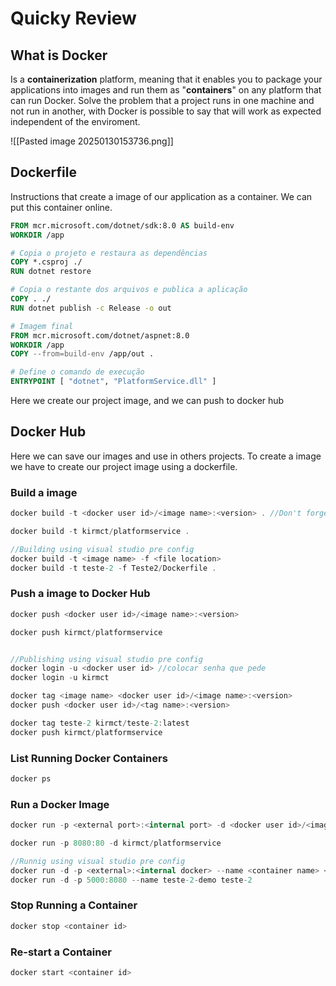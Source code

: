 # Quicky Review
## What is Docker
Is a **containerization** platform, meaning that it enables you to package your applications into images and run them as "**containers**" on any platform that can run Docker.
Solve the problem that a project runs in one machine and not run in another, with Docker is possible to say that will work as expected independent of the enviroment.

![[Pasted image 20250130153736.png]]

## Dockerfile
Instructions that create a image of our application as a container.
We can put this container online.

```DockerFile
FROM mcr.microsoft.com/dotnet/sdk:8.0 AS build-env
WORKDIR /app  

# Copia o projeto e restaura as dependências
COPY *.csproj ./
RUN dotnet restore  

# Copia o restante dos arquivos e publica a aplicação
COPY . ./
RUN dotnet publish -c Release -o out  

# Imagem final
FROM mcr.microsoft.com/dotnet/aspnet:8.0
WORKDIR /app
COPY --from=build-env /app/out .  

# Define o comando de execução
ENTRYPOINT [ "dotnet", "PlatformService.dll" ]
```

Here we create our project image, and we can push to docker hub

## Docker Hub
Here we can save our images and use in others projects.
To create a image we have to create our project image using a dockerfile.

### Build a image
```C#
docker build -t <docker user id>/<image name>:<version> . //Don't forget the DOT

docker build -t kirmct/platformservice .

//Building using visual studio pre config
docker build -t <image name> -f <file location>
docker build -t teste-2 -f Teste2/Dockerfile .
```

### Push a image to Docker Hub
```C#
docker push <docker user id>/<image name>:<version>

docker push kirmct/platformservice


//Publishing using visual studio pre config
docker login -u <docker user id> //colocar senha que pede
docker login -u kirmct

docker tag <image name> <docker user id>/<image name>:<version>
docker push <docker user id>/<tag name>:<version>

docker tag teste-2 kirmct/teste-2:latest
docker push kirmct/platformservice

```

### List Running Docker Containers
```C#
docker ps
```

### Run a Docker Image
```C#
docker run -p <external port>:<internal port> -d <docker user id>/<image name>

docker run -p 8080:80 -d kirmct/platformservice

//Runnig using visual studio pre config
docker run -d -p <external>:<internal docker> --name <container name> <image name>
docker run -d -p 5000:8080 --name teste-2-demo teste-2
```

### Stop Running a Container
```C#
docker stop <container id>
```

### Re-start a Container
```C#
docker start <container id>
```

